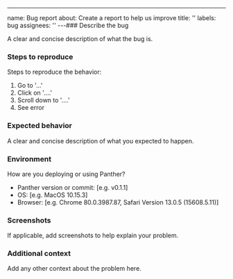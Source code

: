 ---
name: Bug report
about: Create a report to help us improve
title: ''
labels: bug
assignees: ''
---### Describe the bug

A clear and concise description of what the bug is.

### Steps to reproduce

Steps to reproduce the behavior:

1. Go to '...'
2. Click on '....'
3. Scroll down to '....'
4. See error

### Expected behavior

A clear and concise description of what you expected to happen.

### Environment

How are you deploying or using Panther?

- Panther version or commit: [e.g. v0.1.1]
- OS: [e.g. MacOS 10.15.3]
- Browser: [e.g. Chrome 80.0.3987.87, Safari Version 13.0.5 (15608.5.11)]

### Screenshots

If applicable, add screenshots to help explain your problem.

### Additional context

Add any other context about the problem here.
